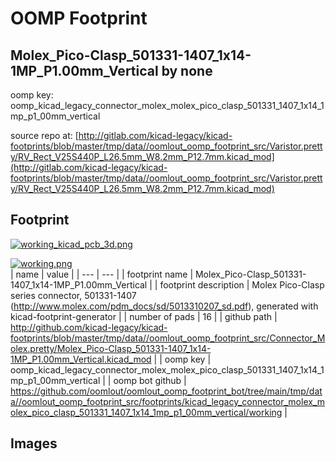 # OOMP Footprint  
## Molex_Pico-Clasp_501331-1407_1x14-1MP_P1.00mm_Vertical  by none  
  
oomp key: oomp_kicad_legacy_connector_molex_molex_pico_clasp_501331_1407_1x14_1mp_p1_00mm_vertical  
  
source repo at: [http://gitlab.com/kicad-legacy/kicad-footprints/blob/master/tmp/data//oomlout_oomp_footprint_src/Varistor.pretty/RV_Rect_V25S440P_L26.5mm_W8.2mm_P12.7mm.kicad_mod](http://gitlab.com/kicad-legacy/kicad-footprints/blob/master/tmp/data//oomlout_oomp_footprint_src/Varistor.pretty/RV_Rect_V25S440P_L26.5mm_W8.2mm_P12.7mm.kicad_mod)  
## Footprint  
  
[![working_kicad_pcb_3d.png](working_kicad_pcb_3d_600.png)](working_kicad_pcb_3d.png)  
  
[![working.png](working_600.png)](working.png)  
| name | value | 
| --- | --- | 
| footprint name | Molex_Pico-Clasp_501331-1407_1x14-1MP_P1.00mm_Vertical | 
| footprint description | Molex Pico-Clasp series connector, 501331-1407 (http://www.molex.com/pdm_docs/sd/5013310207_sd.pdf), generated with kicad-footprint-generator | 
| number of pads | 16 | 
| github path | http://github.com/kicad-legacy/kicad-footprints/blob/master/tmp/data//oomlout_oomp_footprint_src/Connector_Molex.pretty/Molex_Pico-Clasp_501331-1407_1x14-1MP_P1.00mm_Vertical.kicad_mod | 
| oomp key | oomp_kicad_legacy_connector_molex_molex_pico_clasp_501331_1407_1x14_1mp_p1_00mm_vertical | 
| oomp bot github | https://github.com/oomlout/oomlout_oomp_footprint_bot/tree/main/tmp/data//oomlout_oomp_footprint_src/footprints/kicad_legacy_connector_molex_molex_pico_clasp_501331_1407_1x14_1mp_p1_00mm_vertical/working | 
## Images  
